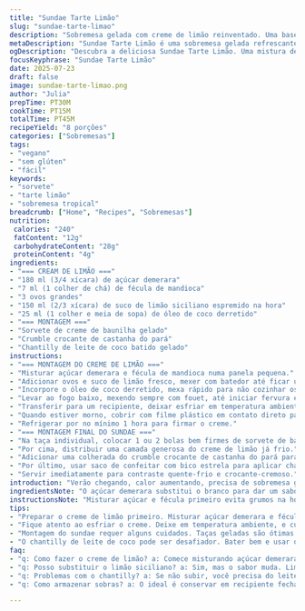 ```yaml
---
title: "Sundae Tarte Limão"
slug: "sundae-tarte-limao"
description: "Sobremesa gelada com creme de limão reinventado. Uma base diferente com farinha de arroz, açúcar demerara e limão siciliano. Textura cremosa com toque levemente ácido, contraste de crocância com crumble de castanha e chantilly feito com leite de coco. Rápida para preparar, ideal para dias quentes. Serve 8 porções generosas. Vegana, sem glúten e sem nozes, incorpora ingredientes comuns na culinária brasileira para um perfil refrescante e tropical."
metaDescription: "Sundae Tarte Limão é uma sobremesa gelada refrescante, ideal para dias quentes, com creme de limão siciliano e textura crocante."
ogDescription: "Descubra a deliciosa Sundae Tarte Limão. Uma mistura de creme de limão, sorvete e crumble crocante. Refresque seu verão com essa sobremesa."
focusKeyphrase: "Sundae Tarte Limão"
date: 2025-07-23
draft: false
image: sundae-tarte-limao.png
author: "Julia"
prepTime: PT30M
cookTime: PT15M
totalTime: PT45M
recipeYield: "8 porções"
categories: ["Sobremesas"]
tags:
- "vegano"
- "sem glúten"
- "fácil"
keywords:
- "sorvete"
- "tarte limão"
- "sobremesa tropical"
breadcrumb: ["Home", "Recipes", "Sobremesas"]
nutrition: 
 calories: "240"
 fatContent: "12g"
 carbohydrateContent: "28g"
 proteinContent: "4g"
ingredients:
- "=== CREAM DE LIMÃO ==="
- "180 ml (3/4 xícara) de açúcar demerara"
- "7 ml (1 colher de chá) de fécula de mandioca"
- "3 ovos grandes"
- "150 ml (2/3 xícara) de suco de limão siciliano espremido na hora"
- "25 ml (1 colher e meia de sopa) de óleo de coco derretido"
- "=== MONTAGEM ==="
- "Sorvete de creme de baunilha gelado"
- "Crumble crocante de castanha do pará"
- "Chantilly de leite de coco batido gelado"
instructions:
- "=== MONTAGEM DO CREME DE LIMÃO ==="
- "Misturar açúcar demerara e fécula de mandioca numa panela pequena."
- "Adicionar ovos e suco de limão fresco, mexer com batedor até ficar uniforme sem grumos."
- "Incorpore o óleo de coco derretido, mexa rápido para não cozinhar os ovos ainda."
- "Levar ao fogo baixo, mexendo sempre com fouet, até iniciar fervura e engrossar levemente, mais ou menos 12 a 15 minutos."
- "Transferir para um recipiente, deixar esfriar em temperatura ambiente."
- "Quando estiver morno, cobrir com filme plástico em contato direto para não formar película."
- "Refrigerar por no mínimo 1 hora para firmar o creme."
- "=== MONTAGEM FINAL DO SUNDAE ==="
- "Na taça individual, colocar 1 ou 2 bolas bem firmes de sorvete de baunilha."
- "Por cima, distribuir uma camada generosa do creme de limão já frio."
- "Adicionar uma colherada do crumble crocante de castanha do pará para textura."
- "Por último, usar saco de confeitar com bico estrela para aplicar chantilly de leite de coco gelado em volta do sundae, fazendo uma borda ou rosquinha."
- "Servir imediatamente para contraste quente-frio e crocante-cremoso."
introduction: "Verão chegando, calor aumentando, precisa de sobremesa gelada. Limão, frescor e doce que não pesa a boca. Mas na versão sem glúten, sem castanhas comuns e com toque brasileiro. Troca o suco tradicional pelo limão siciliano, mais perfumado, menos ácido, e substitui o açúcar branco por demerara, para cor, sabor e naturalidade. Nada de manteiga no creme, usa óleo de coco, para manter leveza e um aroma tropical. O chantilly? Sem leite, batido no leite de coco para quem quer fugir do tradicional e ainda manter cremosidade. O crumble? Castanha do pará triturada, junta crocância com brasilidade. Feito em menos de 45 minutos, deixa a mesa bonita, refrescante e saborosa. É uma sobremesa que brinca com texturas, temperaturas e sabores, cada colherada conta uma história. Um docinho que lembra férias, praia, sombra na rede e um bom papo."
ingredientsNote: "O açúcar demerara substitui o branco para dar um sabor mais profundo e natural, além de um contraste visual mais rústico. A fécula de mandioca funciona semelhante à amido de milho, dando leveza e densidade no creme sem glúten. Limão siciliano traz aroma especial e uma acidez menos agressiva. Trocar manteiga por óleo de coco não é só pra manter vegano, mas para trazer um cheiro tropical e textura mais suave ao creme. Castanha do pará no crumble traz crocância, gordura boa e leve toque terroso – opcional, pode misturar com aveia sem glúten para quem quiser menos oleoso. Chantilly feito com leite de coco gelado e batido com açúcar de confeiteiro substitui o chantilly tradicional, ideal para quem é vegano ou intolerante."
instructionsNote: "Misturar açúcar e fécula primeiro evita grumos na hora de incorporar ovos e limão. É importante mexer sem parar durante o cozimento para não empelotar ou cozinhar demais os ovos, o ponto certo é quando o creme engrossa levemente, ainda mole, pois ele vai firmar na geladeira. Usar filme plástico em contato direto evita costura de pele. No momento do sundae, o contraste de textura é fundamental: sorvete duro, creme levemente firme, crumble crocante e chantilly leve fazem a brincadeira no paladar. Bater chantilly de coco deve ser feito com coco bem gelado para espumar corretamente, adoçar a gosto. Saco de confeitar com bico estrela deixa o visual bonito e descolado, mas pode usar colher. Servir na hora mantém temperatura e textura ideais. Preparar o creme no máximo na véspera para frescor."
tips:
- "Preparar o creme de limão primeiro. Misturar açúcar demerara e fécula de mandioca sempre em panela. Isso ajuda a evitar grumos. Depois, adicione ovos e o suco do limão. Mexer bem com batedor até ficar liso. O óleo de coco entra por último. Mexa rápido, e não cozinhe os ovos. Fogo baixo é a melhor escolha. Cozinhe até o creme ficar levemente espesso, isso leva cerca de 12 a 15 minutos. Parte fundamental do processo."
- "Fique atento ao esfriar o creme. Deixe em temperatura ambiente, e cubra com filme plástico para não criar uma película. Isso evita a textura indesejada. Refrigerar por pelo menos 1 hora. O ponto certo é quando o creme já está firme, mas não durão. Importante seguir essa etapa bem direitinho. Aqui, o sabor é intensificado."
- "Montagem do sundae requer alguns cuidados. Taças geladas são ótimas para manter a temperatura baixa. Colocar duas bolas do sorvete de baunilha primeiro. Em seguida, uma camada generosa do creme de limão. Cuidado, não exagerar no creme. A camada deve ser equilibrada. Depois vem o crumble crocante. Castanha do pará traz aquele toque brasileiro e contraste ótimo de texturas. Não esqueça disso."
- "O chantilly de leite de coco pode ser desafiador. Bater bem e usar o coco bem gelado é essencial. Isso garante o ponto ideal. Um saco de confeitar ajuda na apresentação. Mas se não tiver, usar colher também funciona. Forma bonita importa no visual. Servir na hora é obrigatório. O contraste entre quente e frio é perfeito. A sobremesa deve ser devorada imediatamente."
faq:
- "q: Como fazer o creme de limão? a: Comece misturando açúcar demerara e fécula. Depois adicione ovos. Mexa bem. Vá acrescentando o suco de limão depois, isso é chave. O cremoso pode ser difícil. Fique atento na hora de cozinhar. Não cozinhe demais."
- "q: Posso substituir o limão siciliano? a: Sim, mas o sabor muda. Limões comuns são mais ácidos. Isso pode deixar o creme mais intenso. Você pode usar limão-taiti, mas considere a diferença de sabor. De preferência, siga o original."
- "q: Problemas com o chantilly? a: Se não subir, você precisa do leite de coco bem gelado. Batida leve, mais aerada, é o que procura. Se ficar pesado, mais batida é necessária. Não desista, a textura conta muito."
- "q: Como armazenar sobras? a: O ideal é conservar em recipiente fechado na geladeira. Mas comer logo é o melhor. Gelar de novo faz o creme mudar um pouco. As texturas permanecem diferentes. Isso é algo bom a notar."

---
```

